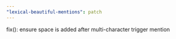 ```yaml
---
"lexical-beautiful-mentions": patch
---
```


fix(): ensure space is added after multi-character trigger mention
